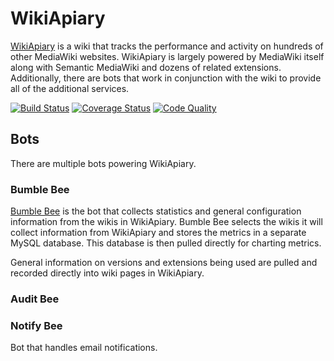 # WikiApiary

[WikiApiary](http://wikiapiary.com/) is a wiki that tracks the performance and activity on hundreds of other MediaWiki websites. WikiApiary is largely powered by MediaWiki itself along with Semantic MediaWiki and dozens of related extensions. Additionally, there are bots that work in conjunction with the wiki to provide all of the additional services.

[![Build Status](https://travis-ci.org/thingles/WikiApiary.png)](https://travis-ci.org/thingles/WikiApiary) [![Coverage Status](https://coveralls.io/repos/thingles/WikiApiary/badge.png?branch=refactor-class)](https://coveralls.io/r/thingles/WikiApiary?branch=refactor-class) [![Code Quality](https://landscape.io/github/thingles/WikiApiary/refactor-class/landscape.png)](https://landscape.io/github/thingles/WikiApiary/refactor-class)

## Bots

There are multiple bots powering WikiApiary.

### Bumble Bee

[Bumble Bee](http://wikiapiary.com/wiki/User:Bumble_Bee) is the bot that collects statistics and general configuration information from the wikis in WikiApiary. Bumble Bee selects the wikis it will collect information from WikiApiary and stores the metrics in a separate MySQL database. This database is then pulled directly for charting metrics.

General information on versions and extensions being used are pulled and recorded directly into wiki pages in WikiApiary.

### Audit Bee

### Notify Bee

Bot that handles email notifications.
